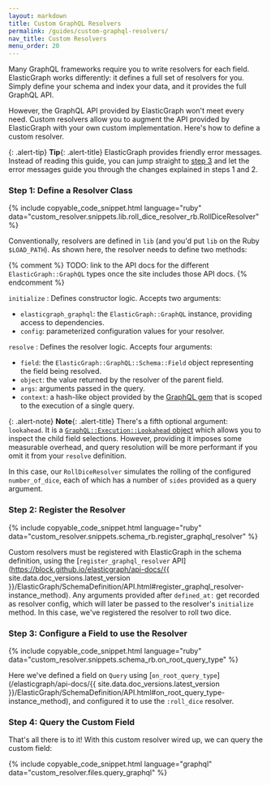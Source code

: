 ```yaml
---
layout: markdown
title: Custom GraphQL Resolvers
permalink: /guides/custom-graphql-resolvers/
nav_title: Custom Resolvers
menu_order: 20
---
```


Many GraphQL frameworks require you to write resolvers for each field. ElasticGraph works differently: it
defines a full set of resolvers for you. Simply define your schema and index your data, and it provides the
full GraphQL API.

However, the GraphQL API provided by ElasticGraph won't meet every need. Custom resolvers allow you to augment
the API provided by ElasticGraph with your own custom implementation. Here's how to define a custom resolver.

{: .alert-tip}
**Tip**{: .alert-title}
ElasticGraph provides friendly error messages. Instead of reading this guide, you can jump straight to
[step 3](#step-3-configure-a-field-to-use-the-resolver) and let the error messages guide you through the
changes explained in steps 1 and 2.

### Step 1: Define a Resolver Class

{% include copyable_code_snippet.html language="ruby" data="custom_resolver.snippets.lib.roll_dice_resolver_rb.RollDiceResolver" %}

Conventionally, resolvers are defined in `lib` (and you'd put `lib` on the Ruby `$LOAD_PATH`).
As shown here, the resolver needs to define two methods:

{% comment %}
TODO: link to the API docs for the different `ElasticGraph::GraphQL` types once the site includes those API docs.
{% endcomment %}

`initialize`
: Defines constructor logic. Accepts two arguments:
  * `elasticgraph_graphql`: the `ElasticGraph::GraphQL` instance, providing access to dependencies.
  * `config`: parameterized configuration values for your resolver.

`resolve`
: Defines the resolver logic. Accepts four arguments:
  * `field`: the `ElasticGraph::GraphQL::Schema::Field` object representing the field being resolved.
  * `object`: the value returned by the resolver of the parent field.
  * `args`: arguments passed in the query.
  * `context`: a hash-like object provided by the [GraphQL gem](https://graphql-ruby.org/queries/executing_queries.html#context)
    that is scoped to the execution of a single query.

{: .alert-note}
**Note**{: .alert-title}
There's a fifth optional argument: `lookahead`. It is a [`GraphQL::Execution::Lookahead` object](https://graphql-ruby.org/queries/lookahead.html)
which allows you to inspect the child field selections. However, providing it imposes some measurable overhead, and query resolution will be
more performant if you omit it from your `resolve` definition.

In this case, our `RollDiceResolver` simulates the rolling of the configured `number_of_dice`, each of which has a number of `sides`
provided as a query argument.

### Step 2: Register the Resolver

{% include copyable_code_snippet.html language="ruby" data="custom_resolver.snippets.schema_rb.register_graphql_resolver" %}

Custom resolvers must be registered with ElasticGraph in the schema definition, using the [`register_graphql_resolver`
API](https://block.github.io/elasticgraph/api-docs/{{ site.data.doc_versions.latest_version }}/ElasticGraph/SchemaDefinition/API.html#register_graphql_resolver-instance_method).
Any arguments provided after `defined_at:` get recorded as resolver config, which will later be passed to the resolver's `initialize` method.
In this case, we've registered the resolver to roll two dice.

### Step 3: Configure a Field to use the Resolver

{% include copyable_code_snippet.html language="ruby" data="custom_resolver.snippets.schema_rb.on_root_query_type" %}

Here we've defined a field on `Query` using [`on_root_query_type`](/elasticgraph/api-docs/{{ site.data.doc_versions.latest_version }}/ElasticGraph/SchemaDefinition/API.html#on_root_query_type-instance_method),
and configured it to use the `:roll_dice` resolver.

### Step 4: Query the Custom Field

That's all there is to it! With this custom resolver wired up, we can query the custom field:

{% include copyable_code_snippet.html language="graphql" data="custom_resolver.files.query_graphql" %}

